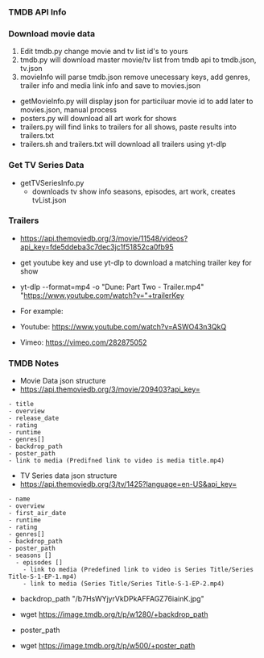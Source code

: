 ### TMDB API Info

### Download movie data
1. Edit tmdb.py change movie and tv list id's to yours
1. tmdb.py will download master movie/tv list from tmdb api to tmdb.json, tv.json
2. movieInfo will parse tmdb.json remove unecessary keys, add genres, trailer info and media link info and save to movies.json

* getMovieInfo.py will display json for particiluar movie id to add later to movies.json, manual process
* posters.py will download all art work for shows
* trailers.py will find links to trailers for all shows, paste results into trailers.txt
* trailers.sh and trailers.txt will download all trailers using yt-dlp

### Get TV Series Data
* getTVSeriesInfo.py
    * downloads tv show info seasons, episodes, art work, creates tvList.json
### Trailers
* https://api.themoviedb.org/3/movie/11548/videos?api_key=fde5ddeba3c7dec3jc1f51852ca0fb95
* get youtube key and use yt-dlp to download a matching trailer key for show
* yt-dlp --format=mp4 -o "Dune: Part Two - Trailer.mp4" "https://www.youtube.com/watch?v="+trailerKey

* For example:
* Youtube: https://www.youtube.com/watch?v=ASWO43n3QkQ
* Vimeo: https://vimeo.com/282875052

### TMDB Notes
* Movie Data json structure <br>
* https://api.themoviedb.org/3/movie/209403?api_key= <br>

```
- title
- overview
- release_date
- rating
- runtime
- genres[]
- backdrop_path
- poster_path
- link to media (Predifned link to video is media title.mp4)
```
* TV Series data json structure <br>
* https://api.themoviedb.org/3/tv/1425?language=en-US&api_key= <br>

```
- name
- overview
- first_air_date
- runtime
- rating
- genres[]
- backdrop_path
- poster_path
- seasons []
  - episodes []
    - link to media (Predefined link to video is Series Title/Series Title-S-1-EP-1.mp4)
    - link to media (Series Title/Series Title-S-1-EP-2.mp4)
```

* backdrop_path	"/b7HsWYjyrVkDPkAFFAGZ76iainK.jpg"
* wget https://image.tmdb.org/t/p/w1280/+backdrop_path

* poster_path
* wget https://image.tmdb.org/t/p/w500/+poster_path


